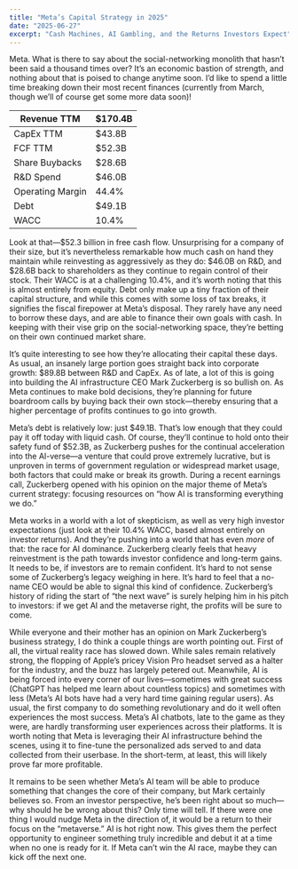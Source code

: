 ```yaml
---
title: "Meta’s Capital Strategy in 2025"
date: "2025-06-27"
excerpt: "Cash Machines, AI Gambling, and the Returns Investors Expect"
---
```

Meta. What is there to say about the social-networking monolith that hasn’t been said a thousand times over? It’s an economic bastion of strength, and nothing about that is poised to change anytime soon. I’d like to spend a little time breaking down their most recent finances (currently from March, though we’ll of course get some more data soon)!

| Revenue TTM      | $170.4B |
|------------------|---------|
| CapEx TTM        | $43.8B  |
| FCF TTM          | $52.3B  |
| Share Buybacks   | $28.6B  |
| R&D Spend        | $46.0B  |
| Operating Margin | 44.4%   |
| Debt             | $49.1B  |
| WACC             | 10.4%   |

Look at that—$52.3 billion in free cash flow. Unsurprising for a company of their size, but it’s nevertheless remarkable how much cash on hand they maintain while reinvesting as aggressively as they do: $46.0B on R&D, and $28.6B back to shareholders as they continue to regain control of their stock. Their WACC is at a challenging 10.4%, and it’s worth noting that this is almost entirely from equity. Debt only make up a tiny fraction of their capital structure, and while this comes with some loss of tax breaks, it signifies the fiscal firepower at Meta’s disposal. They rarely have any need to borrow these days, and are able to finance their own goals with cash. In keeping with their vise grip on the social-networking space, they’re betting on their own continued market share.

It’s quite interesting to see how they’re allocating their capital these days. As usual, an insanely large portion goes straight back into corporate growth: $89.8B between R&D and CapEx. As of late, a lot of this is going into building the AI infrastructure CEO Mark Zuckerberg is so bullish on. As Meta continues to make bold decisions, they’re planning for future boardroom calls by buying back their own stock—thereby ensuring that a higher percentage of profits continues to go into growth.

Meta’s debt is relatively low: just $49.1B. That’s low enough that they could pay it off today with liquid cash. Of course, they’ll continue to hold onto their safety fund of $52.3B, as Zuckerberg pushes for the continual acceleration into the AI-verse—a venture that could prove extremely lucrative, but is unproven in terms of government regulation or widespread market usage, both factors that could make or break its growth. During a recent earnings call, Zuckerberg opened with his opinion on the major theme of Meta’s current strategy: focusing resources on “how AI is transforming everything we do.”

Meta works in a world with a lot of skepticism, as well as very high investor expectations (just look at their 10.4% WACC, based almost entirely on investor returns). And they’re pushing into a world that has even *more* of that: the race for AI dominance. Zuckerberg clearly feels that heavy reinvestment is the path towards investor confidence and long-term gains. It needs to be, if investors are to remain confident. It’s hard to not sense some of Zuckerberg’s legacy weighing in here. It’s hard to feel that a no-name CEO would be able to signal this kind of confidence. Zuckerberg’s history of riding the start of “the next wave” is surely helping him in his pitch to investors: if we get AI and the metaverse right, the profits will be sure to come.

While everyone and their mother has an opinion on Mark Zuckerberg’s business strategy, I do think a couple things are worth pointing out. First of all, the virtual reality race has slowed down. While sales remain relatively strong, the flopping of Apple’s pricey Vision Pro headset served as a halter for the industry, and the buzz has largely petered out. Meanwhile, AI is being forced into every corner of our lives—sometimes with great success (ChatGPT has helped me learn about countless topics) and sometimes with less (Meta’s AI bots have had a very hard time gaining regular users). As usual, the first company to do something revolutionary and do it well often experiences the most success. Meta’s AI chatbots, late to the game as they were, are hardly transforming user experiences across their platforms. It is worth noting that Meta is leveraging their AI infrastructure behind the scenes, using it to fine-tune the personalized ads served to and data collected from their userbase. In the short-term, at least, this will likely prove far more profitable. 

It remains to be seen whether Meta’s AI team will be able to produce something that changes the core of their company, but Mark certainly believes so. From an investor perspective, he’s been right about so much—why should he be wrong about this? Only time will tell. If there were one thing I would nudge Meta in the direction of, it would be a return to their focus on the “metaverse.” AI is hot right now. This gives them the perfect opportunity to engineer something truly incredible and debut it at a time when no one is ready for it. If Meta can’t win the AI race, maybe they can kick off the next one.